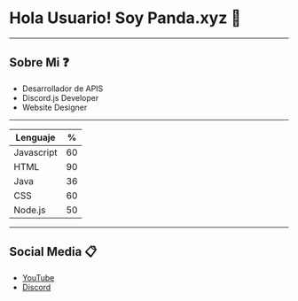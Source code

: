 # Hola Usuario! Soy Panda.xyz 👋
---
## Sobre Mi ❓
- Desarrollador de APIS
- Discord.js Developer
- Website Designer
---
Lenguaje| %
------- | ----------------|
Javascript|60
HTML|90
Java|36
CSS|60
Node.js|50
---
## Social Media 📋
- [YouTube](https://www.youtube.com/channel/UCjUTSEfVbWGrVcHZTas-low)
- [Discord](https://dsc.gg/pandaxyz)

